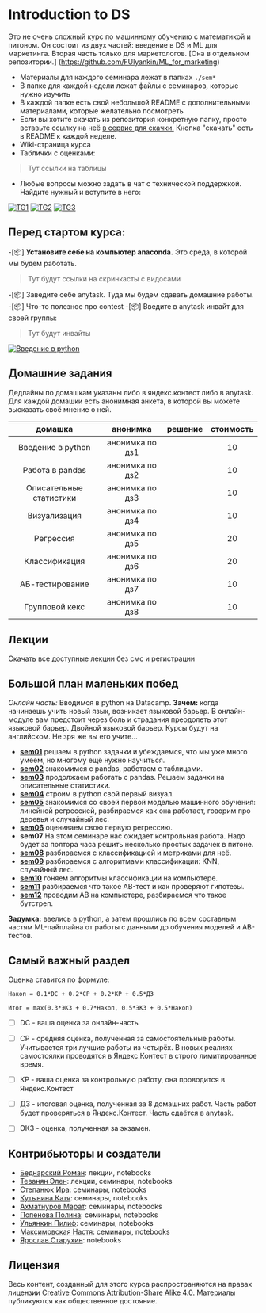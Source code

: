 # Introduction to DS

Это не очень сложный курс по машинному обучению с математикой и питоном. Он состоит из двух частей: введение в DS и ML для маркетинга. Вторая часть только для маркетологов. [Она в отдельном репозитории.] (https://github.com/FUlyankin/ML_for_marketing)


* Материалы для каждого семинара лежат в папках `./sem*`
* В папке для каждой недели лежат файлы с семинаров, которые нужно изучить
* В каждой папке есть свой небольшой README с дополнительными материалами, которые желательно посмотреть
* Если вы хотите скачать из репозитория конкретную папку, просто вставьте ссылку на неё [в сервис для скачки.](https://minhaskamal.github.io/DownGit/#/home) Кнопка "скачать" есть в README к каждой неделе.
* Wiki-страница курса
* Таблички с оценками:

> Тут ссылки на таблицы

* Любые вопросы можно задать в чат с технической поддержкой. Найдите нужный и вступите в него:

[![TG1](https://img.shields.io/badge/Telegram-BMM--chat-blue)]( ) [![TG2](https://img.shields.io/badge/Telegram-UB--chat-blue)]( ) [![TG3](https://img.shields.io/badge/Telegram-канал%20с%20объявлениями-blue)](https://bit.ly/2xQpHNZ)


## Перед стартом курса:

-[📦] __Установите себе на компьютер anaconda.__ Это среда, в которой мы будем работать.

> Тут будут ссылки на скринкасты с видосами

-[📦] Заведите себе anytask. Туда мы будем сдавать домашние работы.
-[📦] Что-то полезное про contest
-[📦] Введите в anytask инвайт для своей группы:

> Тут будут инвайты

[![Введение в python](https://mybinder.org/badge.svg)](https://mybinder.org/v2/gh/yandexdataschool/Practical_DL/master)


## Домашние задания

Дедлайны по домашкам указаны либо в яндекс.контест либо в anytask. Для каждой домашки есть анонимная анкета, в которой вы можете высказать своё мнение о ней.

| домашка                         |    анонимка       |    решение    |  стоимость |
|:-------------------------------:|:-----------------:|:-------------:|:----------:|
|   Введение в python             |  анонимка по дз1  |               |    10      |
|   Работа в pandas               |  анонимка по дз2  |               |    10      |
|   Описательные статистики       |  анонимка по дз3  |               |    10      |
|   Визуализация                  |  анонимка по дз4  |               |    10      |
|   Регрессия                     |  анонимка по дз5  |               |    20      |
|   Классификация                 |  анонимка по дз6  |               |    20      |
|   АБ-тестирование               |  анонимка по дз7  |               |    10      |
|   Групповой кекс                |  анонимка по дз8  |               |    10      |


## Лекции

[Скачать]( ) все доступные лекции без смс и регистрации


## Большой план маленьких побед

_Онлайн часть:_ Вводимся в python на Datacamp. __Зачем:__ когда начинаешь учить новый язык, возникает языковой барьер. В онлайн-модуле вам предстоит через боль и страдания преодолеть этот языковой барьер. Двойной языковой барьер. Курсы будут на английском. Не зря же вы его учите...

- [__sem01__](./sem01) решаем в python задачки и убеждаемся, что мы уже много умеем, но многому ещё нужно научиться.
- [__sem02__](./sem02) знакомимся с pandas, работаем с таблицами.
- [__sem03__](./sem03_stat) продолжаем работать с pandas. Решаем задачки на описательные статистики.
- [__sem04__](./sem04_visual) строим в python свой первый визуал.
- [__sem05__](./sem05_regression) знакомимся со своей первой моделью машинного обучения: линейной регрессией, разбираемся как она работает, говорим про деревья и случайный лес.
- [__sem06__](./sem06_regression) оцениваем свою первую регрессию.
- __sem07__ На этом семинаре нас ожидает контрольная работа. Надо будет за полтора часа решить несколько простых задачек в питоне.
- [__sem08__](./sem08_classif_metr) разбираемся с классификацией и метриками для неё.
- [__sem09__](./sem09_classif_algo) разбираемся с алгоритмами классификации: KNN, случайный лес.
- [__sem10__](./sem10_classif) гоняем алгоритмы классификации на компьютере.
- [__sem11__](./sem11_AB) разбираемся что такое AB-тест и как проверяют гипотезы.
- [__sem12__](./sem12_AB) проводим AB на компьютере, разбираемся что такое бутстреп.

__Задумка:__  ввелись в python, а затем прошлись по всем составным частям ML-пайплайна от работы с данными до обучения моделей и AB-тестов.

## Самый важный раздел

Оценка ставится по формуле:

```
Накоп = 0.1*DC + 0.2*СР + 0.2*КР + 0.5*ДЗ

Итог = max(0.3*ЭКЗ + 0.7*Накоп, 0.5*ЭКЗ + 0.5*Накоп)
```

- [ ] DC - ваша оценка за онлайн-часть
- [ ] СР - средняя оценка, полученная за самостоятельные работы. Учитывается три лучшие работы из четырёх. В новых реалиях самостоялки проводятся в Яндекс.Контест в строго лимитированное время.
- [ ] КР - ваша оценка за контрольную работу, она проводится в Яндекс.Контест
- [ ] ДЗ - итоговая оценка, полученная за 8 домашних работ. Часть работ будет проверяться в Яндекс.Контест. Часть сдаётся в anytask.
- [ ] ЭКЗ - оценка, полученная за экзамен.


## Контрибьюторы и создатели

- [Беднарский Роман](https://github.com/Bromanskiy): лекции, notebooks
- [Теванян Элен](https://github.com/elentevanyan): лекции, семинары, notebooks
- [Степанюк Ира](https://github.com/idStep): семинары, notebooks
- [Кутынина Катя](https://github.com/EkaterinaKut): семинары, notebooks
- [Ахматнуров Марат](https://github.com/maratakhm): семинары, notebooks
- [Попенова Полина](https://github.com/polyhex-sqr): семинары, notebooks
- [Ульянкин Пилиф](https://github.com/FUlyankin): семинары, notebooks
- [Максимовская Настя](https://github.com/AnastasiyaMax): семинары, notebooks
- [Ярослав Старухин](https://github.com/star-yar): notebooks


## Лицензия

Весь контент, созданный для этого курса распространяются на правах лицензии [Creative Commons Attribution-Share Alike 4.0.](https://creativecommons.org/licenses/by-sa/4.0/deed.ru) Материалы публикуются как общественное достояние.
